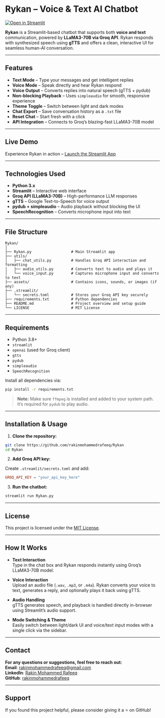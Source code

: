 # Rykan – Voice & Text AI Chatbot

[![Open in Streamlit](https://static.streamlit.io/badges/streamlit_badge_black_white.svg)](https://rakinmohammedrafeeq-rykan.streamlit.app/)

**Rykan** is a Streamlit-based chatbot that supports both **voice and text** communication, powered by **LLaMA3-70B via Groq API**. Rykan responds with synthesized speech using **gTTS** and offers a clean, interactive UI for seamless human-AI conversation.

---

## Features

- **Text Mode** – Type your messages and get intelligent replies
- **Voice Mode** – Speak directly and hear Rykan respond
- **Voice Output** – Converts replies into natural speech (gTTS + pydub)
- **Non-blocking Playback** – Uses `simpleaudio` for smooth, responsive experience
- **Theme Toggle** – Switch between light and dark modes
- **Chat Export** – Save conversation history as a `.txt` file
- **Reset Chat** – Start fresh with a click
- **API Integration** – Connects to Groq’s blazing-fast LLaMA3-70B model

---

## Live Demo

Experience Rykan in action – [Launch the Streamlit App](https://rakinmohammedrafeeq-rykan.streamlit.app)

---

## Technologies Used

- **Python 3.x**
- **Streamlit** – Interactive web interface
- **Groq API (LLaMA3-70B)** – High-performance LLM responses
- **gTTS** – Google Text-to-Speech for voice output
- **pydub + simpleaudio** – Audio playback without blocking the UI
- **SpeechRecognition** – Converts microphone input into text

---

## File Structure

```
Rykan/
│
├── Rykan.py                  # Main Streamlit app
├── utils/
│   ├── chat_utils.py         # Handles Groq API interaction and formatting
│   ├── audio_utils.py        # Converts text to audio and plays it
│   └── voice_input.py        # Captures microphone input and converts to text
├── assets/                   # Contains icons, sounds, or images (if any)
├── .streamlit/
│   └── secrets.toml          # Stores your Groq API key securely
├── requirements.txt          # Python dependencies
├── README.md                 # Project overview and setup guide
└── LICENSE                   # MIT License
```

---

## Requirements

- Python 3.8+
- `streamlit`
- `openai` (used for Groq client)
- `gtts`
- `pydub`
- `simpleaudio`
- `SpeechRecognition`

Install all dependencies via:

```bash
pip install -r requirements.txt
```

> **Note:** Make sure `ffmpeg` is installed and added to your system path. It’s required for `pydub` to play audio.

---

## Installation & Usage

1. **Clone the repository:**

```bash
git clone https://github.com/rakinmohammedrafeeq/Rykan
cd Rykan
```

2. **Add Groq API key:**

Create `.streamlit/secrets.toml` and add:

```toml
GROQ_API_KEY = "your_api_key_here"
```

3. **Run the chatbot:**

```bash
streamlit run Rykan.py
```

---

## License

This project is licensed under the [MIT License](LICENSE).

---

## How It Works

- **Text Interaction**  
  Type in the chat box and Rykan responds instantly using Groq’s LLaMA3-70B model.

- **Voice Interaction**  
  Upload an audio file (`.wav`, `.mp3`, or `.m4a`). Rykan converts your voice to text, generates a reply, and optionally plays it back using gTTS.

- **Audio Handling**  
  gTTS generates speech, and playback is handled directly in-browser using Streamlit’s audio support.

- **Mode Switching & Theme**  
  Easily switch between light/dark UI and voice/text input modes with a single click via the sidebar.

---

## Contact  

**For any questions or suggestions, feel free to reach out:**  
**Email**: rakinmohammedrafeeq@gmail.com  
**LinkedIn**: [Rakin Mohammed Rafeeq](https://www.linkedin.com/in/rakinmohammedrafeeq)  
**GitHub**: [rakinmohammedrafeeq](https://github.com/rakinmohammedrafeeq)

---

## Support

If you found this project helpful, please consider giving it a ⭐ on GitHub!